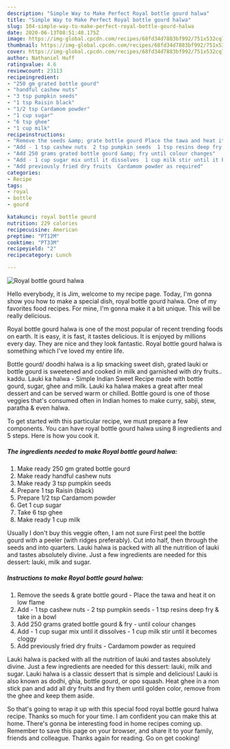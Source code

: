```yaml
---
description: "Simple Way to Make Perfect Royal bottle gourd halwa"
title: "Simple Way to Make Perfect Royal bottle gourd halwa"
slug: 104-simple-way-to-make-perfect-royal-bottle-gourd-halwa
date: 2020-06-13T08:51:48.175Z
image: https://img-global.cpcdn.com/recipes/68fd34d7883bf992/751x532cq70/royal-bottle-gourd-halwa-recipe-main-photo.jpg
thumbnail: https://img-global.cpcdn.com/recipes/68fd34d7883bf992/751x532cq70/royal-bottle-gourd-halwa-recipe-main-photo.jpg
cover: https://img-global.cpcdn.com/recipes/68fd34d7883bf992/751x532cq70/royal-bottle-gourd-halwa-recipe-main-photo.jpg
author: Nathaniel Huff
ratingvalue: 4.6
reviewcount: 23113
recipeingredient:
- "250 gm grated bottle gourd"
- "handful cashew nuts"
- "3 tsp pumpkin seeds"
- "1 tsp Raisin black"
- "1/2 tsp Cardamom powder"
- "1 cup sugar"
- "6 tsp ghee"
- "1 cup milk"
recipeinstructions:
- "Remove the seeds &amp; grate bottle gourd Place the tawa and heat it on low flame"
- "Add - 1 tsp cashew nuts  2 tsp pumpkin seeds  1 tsp resins deep fry &amp; take in a bowl"
- "Add 250 grams grated bottle gourd &amp; fry until colour changes"
- "Add - 1 cup sugar mix until it dissolves  1 cup milk stir until it becomes cloggy"
- "Add previously fried dry fruits  Cardamom powder as required"
categories:
- Recipe
tags:
- royal
- bottle
- gourd

katakunci: royal bottle gourd 
nutrition: 229 calories
recipecuisine: American
preptime: "PT12M"
cooktime: "PT33M"
recipeyield: "2"
recipecategory: Lunch

---
```



![Royal bottle gourd halwa](https://img-global.cpcdn.com/recipes/68fd34d7883bf992/751x532cq70/royal-bottle-gourd-halwa-recipe-main-photo.jpg)

Hello everybody, it is Jim, welcome to my recipe page. Today, I'm gonna show you how to make a special dish, royal bottle gourd halwa. One of my favorites food recipes. For mine, I'm gonna make it a bit unique. This will be really delicious.

Royal bottle gourd halwa is one of the most popular of recent trending foods on earth. It is easy, it is fast, it tastes delicious. It is enjoyed by millions every day. They are nice and they look fantastic. Royal bottle gourd halwa is something which I've loved my entire life.

Bottle gourd/ doodhi halwa is a lip smacking sweet dish, grated lauki or bottle gourd is sweetened and cooked in milk and garnished with dry fruits.. kaddu. Lauki ka halwa - Simple Indian Sweet Recipe made with bottle gourd, sugar, ghee and milk. Lauki ka halwa makes a great after meal dessert and can be served warm or chilled. Bottle gourd is one of those veggies that&#39;s consumed often in Indian homes to make curry, sabji, stew, paratha &amp; even halwa.


To get started with this particular recipe, we must prepare a few components. You can have royal bottle gourd halwa using 8 ingredients and 5 steps. Here is how you cook it.

<!--inarticleads1-->

##### The ingredients needed to make Royal bottle gourd halwa:

1. Make ready 250 gm grated bottle gourd
1. Make ready handful cashew nuts
1. Make ready 3 tsp pumpkin seeds
1. Prepare 1 tsp Raisin (black)
1. Prepare 1/2 tsp Cardamom powder
1. Get 1 cup sugar
1. Take 6 tsp ghee
1. Make ready 1 cup milk


Usually I don&#39;t buy this veggie often, I am not sure First peel the bottle gourd with a peeler (with ridges preferably). Cut into half, then through the seeds and into quarters. Lauki halwa is packed with all the nutrition of lauki and tastes absolutely divine. Just a few ingredients are needed for this dessert: lauki, milk and sugar. 

<!--inarticleads2-->

##### Instructions to make Royal bottle gourd halwa:

1. Remove the seeds &amp; grate bottle gourd - Place the tawa and heat it on low flame
1. Add - 1 tsp cashew nuts -  2 tsp pumpkin seeds -  1 tsp resins deep fry &amp; take in a bowl
1. Add 250 grams grated bottle gourd &amp; fry - until colour changes
1. Add - 1 cup sugar mix until it dissolves -  1 cup milk stir until it becomes cloggy
1. Add previously fried dry fruits  - Cardamom powder as required


Lauki halwa is packed with all the nutrition of lauki and tastes absolutely divine. Just a few ingredients are needed for this dessert: lauki, milk and sugar. Lauki halwa is a classic dessert that is simple and delicious! Lauki is also known as dodhi, ghia, bottle gourd, or opo squash. Heat ghee in a non stick pan and add all dry fruits and fry them until golden color, remove from the ghee and keep them aside. 

So that's going to wrap it up with this special food royal bottle gourd halwa recipe. Thanks so much for your time. I am confident you can make this at home. There's gonna be interesting food in home recipes coming up. Remember to save this page on your browser, and share it to your family, friends and colleague. Thanks again for reading. Go on get cooking!
